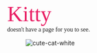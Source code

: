 <span align="center" style="color: #e91e63; font-family: Brolimo; font-size: 50px"> Kitty </span> <br>
<span align="center" style="font-family: Quicksand;">doesn't have a page for you to see. </span>

<div align="center" style="width:200px; height:200px;">
  
![cute-cat-white](https://github.com/cattelia/cattelia.github.io/assets/16729225/324cfaa2-154e-4d38-93c0-444d9aa5e8bc)
  
</div>
